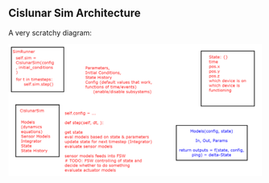 ## Cislunar Sim Architecture
A very scratchy diagram:

![Sim Architecture](./Whiteboard%5B1%5D-01.png)
